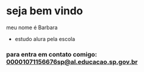 # seja bem vindo 
meu nome é Barbara 

- estudo alura pela escola
 ### para entra em contato comigo: 00001071156676sp@al.educacao.sp.gov.br 
